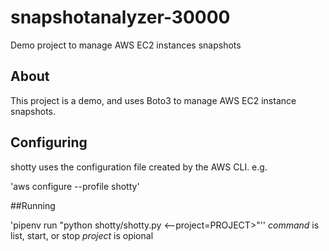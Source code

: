 # snapshotanalyzer-30000

Demo project to manage  AWS EC2 instances snapshots

## About

This  project is a demo, and uses Boto3 to manage AWS EC2 instance snapshots.

## Configuring

shotty uses the configuration file created by the AWS CLI. e.g.

'aws configure --profile shotty'

##Running

'pipenv run "python shotty/shotty.py <command>
<--project=PROJECT>"''
*command* is list, start, or stop
*project* is opional 
